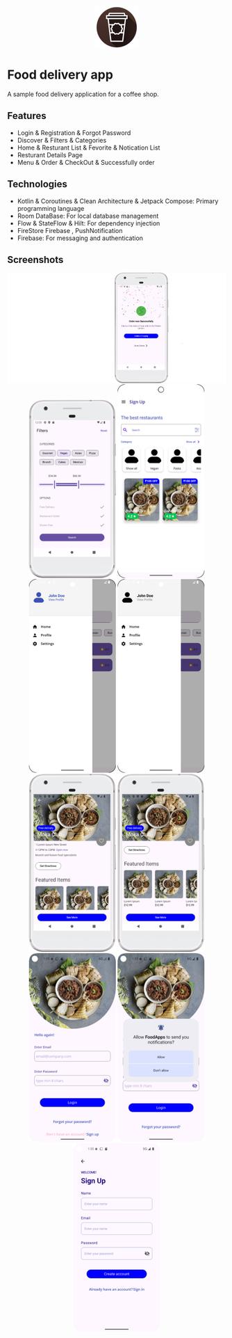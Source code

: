 
<p align="center">
  <img src="images/just_java_logo.png" alt="Description of your image">
</p>

# Food delivery app

A sample food delivery application for a coffee shop.

## Features
- Login & Registration & Forgot Password
- Discover & Filters & Categories
- Home & Resturant List & Fevorite & Notication List
- Resturant Details Page
- Menu & Order & CheckOut & Successfully order

## Technologies
- Kotlin & Coroutines & Clean Architecture & Jetpack Compose: Primary programming language
- Room DataBase: For local database management
- Flow & StateFlow & Hilt: For dependency injection
- FireStore Firebase , PushNotification
- Firebase: For messaging and authentication

## Screenshots
<p align="center">
  <img src="images/food_delivery_screen.png" alt="Part 1">
  <img src="images/part2.png" alt="Part 2" width="200">
  <img src="images/part3.png" alt="Part 3" width="200">
  <img src="images/part4.png" alt="Part 4" width="200">
  <img src="images/part5.png" alt="Part 5" width="200">
  <img src="images/part6.png" alt="Part 4" width="200">
  <img src="images/part7.png" alt="Part 5" width="200">
  <img src="images/part8.png" alt="Part 8" width="200">
  <img src="images/part9.png" alt="Part 9" width="200">
  <img src="images/part10.png" alt="Part 10" width="200">
</p>

